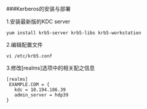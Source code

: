 ###Kerberos的安装与部署

1.安装最新版的KDC server
    
    yum install krb5-server krb5-libs krb5-workstation
    
2.编辑配置文件

    vi /etc/krb5.conf
    
3.修改[realms]选项中的相关配之信息

    [realms]
     EXAMPLE.COM = {
       kdc = 10.194.186.39
       admin_server = hdp39
    }
